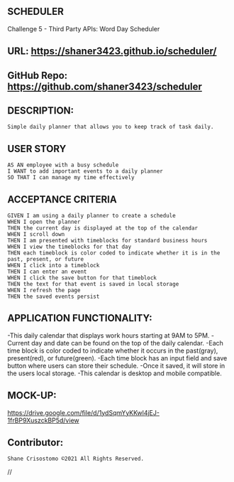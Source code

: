 ## SCHEDULER
Challenge 5 - Third Party APIs: Word Day Scheduler


## URL: https://shaner3423.github.io/scheduler/
## GitHub Repo: https://github.com/shaner3423/scheduler

## DESCRIPTION:
```
Simple daily planner that allows you to keep track of task daily.
```

## USER STORY
```
AS AN employee with a busy schedule
I WANT to add important events to a daily planner
SO THAT I can manage my time effectively
```

## ACCEPTANCE CRITERIA
```
GIVEN I am using a daily planner to create a schedule
WHEN I open the planner
THEN the current day is displayed at the top of the calendar
WHEN I scroll down
THEN I am presented with timeblocks for standard business hours
WHEN I view the timeblocks for that day
THEN each timeblock is color coded to indicate whether it is in the past, present, or future
WHEN I click into a timeblock
THEN I can enter an event
WHEN I click the save button for that timeblock
THEN the text for that event is saved in local storage
WHEN I refresh the page
THEN the saved events persist
```

## APPLICATION FUNCTIONALITY:
-This daily calendar that displays work hours starting at 9AM to 5PM.
-Current day and date can be found on the top of the daily calendar.
-Each time block is color coded to indicate whether it occurs in the past(gray), present(red), or future(green).
-Each time block has an input field and save button where users can store their schedule.
-Once it saved, it will store in the users local storage.
-This calendar is desktop and mobile compatible.




## MOCK-UP:
https://drive.google.com/file/d/1ydSqmYyKKwl4jEJ-1frBP9XuszckBP5d/view

## Contributor:
```
Shane Crisostomo ©2021 All Rights Reserved.
```
//
